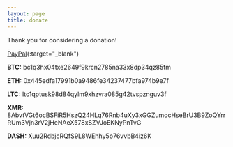 ```yaml
---
layout: page
title: donate
---
```


Thank you for considering a donation!

[PayPal](https://paypal.me/kleo9324){:target="_blank"}

**BTC:** bc1q3hx04txe2649f9krcn2785na33x8dp34qz85tm

**ETH:** 0x445edfa17991b0a9486fe34237477bfa974b9e7f

**LTC:** ltc1qptusk98d84qylm9xhzvra085g42tvspznguv3f

**XMR:** 8AbvtVGt6ocBSFiR5HszQ24HLq76Rnb4uXy3xGGZumocHseBrU3B9ZoQYrrRUm3Vjn3rV2jHeNAeX578xSZVJoEKNyPnTvG

**DASH:** Xuu2RdbjcRQfS9L8WEhhy5p76vvbB4iz6K
